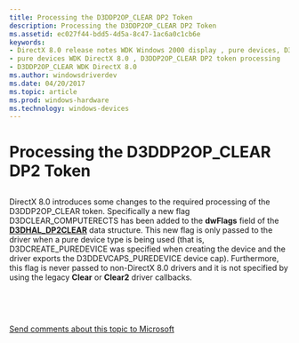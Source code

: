 ```yaml
---
title: Processing the D3DDP2OP_CLEAR DP2 Token
description: Processing the D3DDP2OP_CLEAR DP2 Token
ms.assetid: ec027f44-bdd5-4d5a-8c47-1ac6a0c1cb6e
keywords:
- DirectX 8.0 release notes WDK Windows 2000 display , pure devices, D3DDP2OP_CLEAR DP2 token processing
- pure devices WDK DirectX 8.0 , D3DDP2OP_CLEAR DP2 token processing
- D3DDP2OP_CLEAR WDK DirectX 8.0
ms.author: windowsdriverdev
ms.date: 04/20/2017
ms.topic: article
ms.prod: windows-hardware
ms.technology: windows-devices
---
```


# Processing the D3DDP2OP\_CLEAR DP2 Token


## <span id="ddk_processing_the_d3ddp2op_clear_dp2_token_gg"></span><span id="DDK_PROCESSING_THE_D3DDP2OP_CLEAR_DP2_TOKEN_GG"></span>


DirectX 8.0 introduces some changes to the required processing of the D3DDP2OP\_CLEAR token. Specifically a new flag D3DCLEAR\_COMPUTERECTS has been added to the **dwFlags** field of the [**D3DHAL\_DP2CLEAR**](https://msdn.microsoft.com/library/windows/hardware/ff545441) data structure. This new flag is only passed to the driver when a pure device type is being used (that is, D3DCREATE\_PUREDEVICE was specified when creating the device and the driver exports the D3DDEVCAPS\_PUREDEVICE device cap). Furthermore, this flag is never passed to non-DirectX 8.0 drivers and it is not specified by using the legacy **Clear** or **Clear2** driver callbacks.

 

 

[Send comments about this topic to Microsoft](mailto:wsddocfb@microsoft.com?subject=Documentation%20feedback%20[display\display]:%20Processing%20the%20D3DDP2OP_CLEAR%20DP2%20Token%20%20RELEASE:%20%282/10/2017%29&body=%0A%0APRIVACY%20STATEMENT%0A%0AWe%20use%20your%20feedback%20to%20improve%20the%20documentation.%20We%20don't%20use%20your%20email%20address%20for%20any%20other%20purpose,%20and%20we'll%20remove%20your%20email%20address%20from%20our%20system%20after%20the%20issue%20that%20you're%20reporting%20is%20fixed.%20While%20we're%20working%20to%20fix%20this%20issue,%20we%20might%20send%20you%20an%20email%20message%20to%20ask%20for%20more%20info.%20Later,%20we%20might%20also%20send%20you%20an%20email%20message%20to%20let%20you%20know%20that%20we've%20addressed%20your%20feedback.%0A%0AFor%20more%20info%20about%20Microsoft's%20privacy%20policy,%20see%20http://privacy.microsoft.com/default.aspx. "Send comments about this topic to Microsoft")




